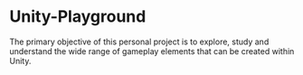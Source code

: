 # Unity-Playground
The primary objective of this personal project is to explore, study and understand the wide range of gameplay elements that can be created within Unity.

